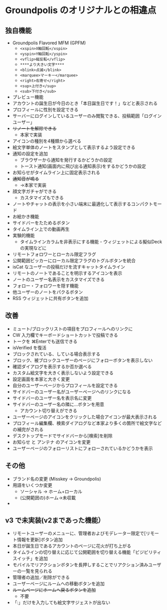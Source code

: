 # Groundpolis のオリジナルとの相違点

## 独自機能
- Groundpolis Flavored MFM (GPFM)
  - `<xspin>X軸回転</xspin>`
  - `<yspin>Y軸回転</yspin>`
  - `<vflip>縦反転</vflip>`
  - `****より大きい文字****`
  - `<blink>点滅</blink>`
  - `<marquee>マーキー</marquee>`
  - `<right>右寄せ</right>`
  - `<sup>上付き</sup>`
  - `<sub>下付き</sub>`
- プレビュー機能
- アカウントの誕生日が今日のとき「本日誕生日です！」などと表示される
- プロフィールに性別を設定できる
- サーバーにログインしているユーザーのみ閲覧できる、投稿範囲「ログインユーザー」
- ~~リノートを解除できる~~
  - 本家で実装
- アイコンの種別を4種類から選べる
- 絵文字単体のノートをスタンプとして表示するよう設定できる
- 通知の設定を追加
  - ブラウザーから通知を発行するかどうかの設定
  - トースト通知(画面内に飛び出る通知表示)をするかどうかの設定
- お知らせがタイムライン上に固定表示される
- ~~通知音が鳴る~~
  - →本家で実装
- 顔文字ガチャができる
	- カスタマイズもできる
- ノートやチャットの表示を小さい端末に最適化して表示するコンパクトモード
- お絵かき機能
- サイドバーをたためるボタン
- タイムライン上での動画再生
- 実験的機能
  - タイムラインカラムを非表示にする機能
		- ウィジェットによる擬似Deckの実現などに
- リモートフォロワーとローカル限定フラグ
- 公開範囲ピッカーにローカル限定フラグのトグルボタンを統合
- isCat なユーザーの投稿だけを流すキャットタイムライン
- リモートのノートであることを明示するアイコンを表示
- ノートのユーザー名表示をカスタマイズできる
- フォロー・フォロワーを隠す機能
- 他ユーザーのノートをパクるボタン
- RSS ウィジェットに共有ボタンを追加

## 改善
- ミュート/ブロックリストの項目をプロフィールへのリンクに
- CW 入力欄でキーボードショートカットで投稿できる
- トークを ⌘Enterでも送信できる
- isVerified を復活
- ブロックされている、している場合表示する
- ブロック、被ブロックユーザーのページにフォローボタンを表示しない
- 確認ダイアログを表示するか否か選べる
- カスタム絵文字を大きく表示しないよう設定できる
- 設定画面を本家と大きく変更
- 自分のユーザーページからプロフィールを設定できる
- サイドバーのユーザー名がユーザーページへのリンクになる
- サイドバーのユーザー名を表示名に変更
- サイドバーのユーザー名の隣に…ボタンを用意
  - アカウント切り替えができる
- ユーザーページのアイコンをクリックした場合アイコンが最大表示される
- プロフィール編集欄、検索ダイアログなど本家より多くの箇所で絵文字などの補完がされる
- デスクトップモードでサイドバーから[検索]を削除
- お知らせ と アンテナ のアイコンを変更
- ユーザーページのフォローリストにフォローされているかどうかを表示

## その他
- ブランド名の変更 (Misskey -> Groundpolis)
- 用語をいくつか変更
  - ソーシャル → ホーム+ローカル
  - (公開範囲の)ホーム→未収載
- 

## v3 で未実装(v2まであった機能）
- リモートユーザーのメニューに、管理者およびモデレーター限定で[リモート情報を更新]ボタン追加
- 本日が誕生日であるアカウントのページに花火が打ち上がる
- タイムラインの切り替えに応じて公開範囲を切り替える機能「ビジビリティスイッチ」を追加
- モバイルでリアクションボタンを長押しすることでリアクション済みユーザーの一覧を見られる
- 管理者の追加／削除ができる
- ユーザーページにルームへの移動ボタンを追加
- ~~ルームページにホームへ戻るボタンを追加~~
  - 不要
- 「:」だけを入力しても絵文字サジェストが出ない

